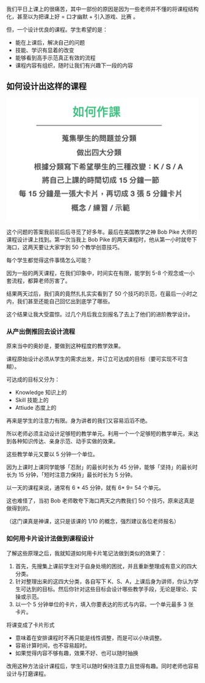 我们平日上课上的很痛苦，其中一部份的原因是因为一些老师并不懂的将课程结构化，甚至以为把课上好 = 口才幽默 + 引入游戏、比赛 。

但，一个设计优良的课程。学生希望的是：

* 能在上课后，解决自己的问题
* 技能、学识有显着的改变
* 能够看到高手示范真正有效的流程
* 课程内容有组织，随时让我们有兴趣下一段的内容

## 如何设计出这样的课程


![](images/20220909173353.png)

这个问题的答案我前前后后寻觅了好多年。最后在美国教学之神 Bob Pike 大师的课程设计课上找到。第一次当我上 Bob Pike 的两天课程时，他从第一小时就夸下海口，这两天要让大家学到 50 个教学创意技巧。

每个学生都觉得这件事情怎么可能？

因为一般的两天课程，在我们印象中，时间实在有限，能学到 5-8 个观念或一小套流程，都算老师厉害了。

结果两天过后，我们真的竟然扎扎实实看到了 50 个技巧的示范，在最后一小时之内，我们甚至还能自己回忆出到底学了哪些。

这个结果让我大受震惊。过几个月后我立刻报名了去上了他们的进阶教学设计。

### 从产出倒推回去设计流程

原来当中的奥妙是，要做到这种程度的教学效果。

课程原始设计必须从学生的需求出发，并订立可达成的目标（要可实现不可含糊）。

可达成的目标又分为：

* Knowledge 知识上的
* Skill 技能上的
* Attiude 态度上的

再来是学生的注意力有限。身为讲者的我们又容易滔滔不绝。

所以老师必须主动设计足够短的教学单元。利用一个一个足够短的教学单元，来达到各种知识传达、亲身示范、动手实做的效果。

这些教学单元又要以 5 分钟一个单位。

因为上课时上课同学能够「忍耐」的最长时长为 45 分钟，能够「坚持」的最长时长为 15 分钟，「短时注意力保持」最长时长为 5 分钟。

以一天的课程来说，通常有 6 * 45 分钟，就有 6* 9= 54 个单元。

这也难怪了，当初 Bob 老师敢夸下海口两天之内教我们 50 个技巧，原来这真是做得到的。

（这门课真是神课，这只是该课的 1/10 的概念，强烈建议各位老师报名）

### 如何用卡片设计法做到课程设计

了解这些原理之后，我就知道如何用卡片笔记法做到类似的效果了：

1. 首先，先搜集上课前学生对于自身处境的困扰，并且重新整理成有意义的四大分类。
2. 针对整理出来的这四大分类，各自写下 K、S、A，上课后身为讲师，你认为学生可达到的目标。然后你针对这些目标会设计哪些教学手段，无论是理论、实操或示范。
3. 以一个 5 分钟单位的卡片，填入你要表达的形式与内容。一个单元最多 3 张卡片。

将课变成了卡片形式

* 意味着在安排课程时不再只能是线性调整，而是可以小块调整。
* 容易计算时间，也不容易超时。
* 如果觉得内容不够有趣，效果不好、也可以随时抽换


改用这种方法设计课程后，学生可以随时保持注意力且觉得有趣。同时老师也容易设计与打磨课程。


